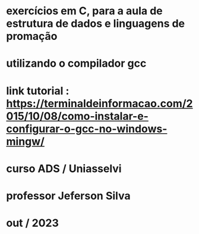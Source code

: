 # exercícios em C, para a aula de estrutura de dados e linguagens de promação
# utilizando o compilador gcc 
# link tutorial : https://terminaldeinformacao.com/2015/10/08/como-instalar-e-configurar-o-gcc-no-windows-mingw/
# curso ADS  / Uniasselvi
# professor Jeferson Silva
# out / 2023